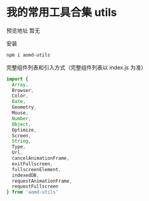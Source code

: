 # 我的常用工具合集 utils

预览地址 暂无

安装
``` bash
npm i aomd-utils
```

完整组件列表和引入方式（完整组件列表以 index.js 为准）
``` javascript
import {
  Array,
  Browser,
  Color,
  Date,
  Geometry,
  Mouse,
  Number,
  Object,
  Optimize,
  Screen,
  String,
  Type,
  Url,
  cancelAnimationFrame,
  exitFullscreen,
  fullscreenElement,
  indexedDB,
  requestAnimationFrame,
  requestFullscreen
} from 'aomd-utils'
```
